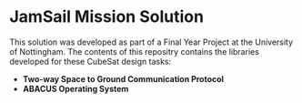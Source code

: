 # JamSail Mission Solution

This solution was developed as part of a Final Year Project at the University of Nottingham.
The contents of this repositry contains the libraries developed for these CubeSat design tasks:
* **Two-way Space to Ground Communication Protocol**
* **ABACUS Operating System**